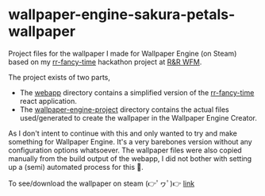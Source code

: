 # wallpaper-engine-sakura-petals-wallpaper

Project files for the wallpaper I made for Wallpaper Engine (on Steam) based on my [rr-fancy-time](https://github.com/tristanhollman/rr-fancy-time) hackathon project at [R&R WFM](https://github.com/rr-wfm).

The project exists of two parts,
- The [webapp](/webapp) directory contains a simplified version of the [rr-fancy-time](https://github.com/tristanhollman/rr-fancy-time) react application.
- The [wallpaper-engine-project](/wallpaper-engine-project) directory contains the actual files used/generated to create the wallpaper in the Wallpaper Engine Creator.

As I don't intent to continue with this and only wanted to try and make something for Wallpaper Engine. It's a very barebones version without any configuration options whatsoever.
The wallpaper files were also copied manually from the build output of the webapp, I did not bother with setting up a (semi) automated process for this 🤗.

To see/download the wallpaper on steam (👉ﾟヮﾟ)👉 [link](https://steamcommunity.com/sharedfiles/filedetails/?id=3046705007)
